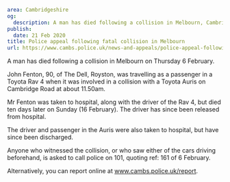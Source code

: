 ```yaml
area: Cambridgeshire
og:
  description: A man has died following a collision in Melbourn, Cambridge on Thursday 6 February.
publish:
  date: 21 Feb 2020
title: Police appeal following fatal collision in Melbourn
url: https://www.cambs.police.uk/news-and-appeals/police-appeal-following-fatal-collision-in-melbourn
```

A man has died following a collision in Melbourn on Thursday 6 February.

John Fenton, 90, of The Dell, Royston, was travelling as a passenger in a Toyota Rav 4 when it was involved in a collision with a Toyota Auris on Cambridge Road at about 11.50am.

Mr Fenton was taken to hospital, along with the driver of the Rav 4, but died ten days later on Sunday (16 February). The driver has since been released from hospital.

The driver and passenger in the Auris were also taken to hospital, but have since been discharged.

Anyone who witnessed the collision, or who saw either of the cars driving beforehand, is asked to call police on 101, quoting ref: 161 of 6 February.

Alternatively, you can report online at www.cambs.police.uk/report.
